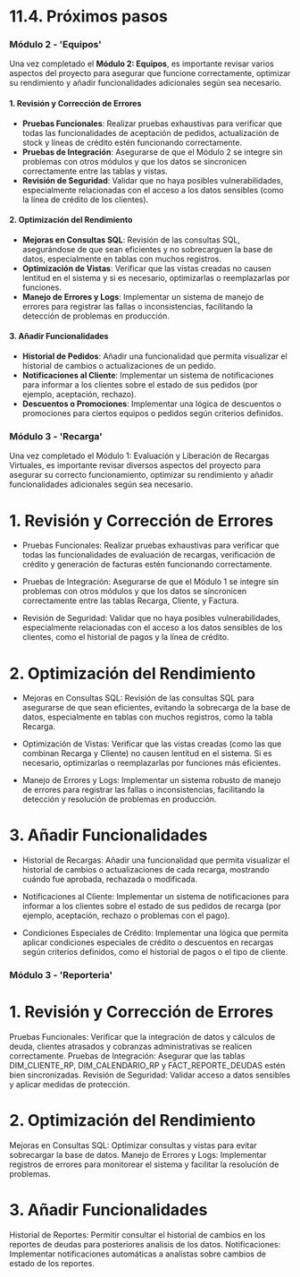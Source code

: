 # 11.4. Próximos pasos

### Módulo 2 - 'Equipos'

Una vez completado el **Módulo 2: Equipos**, es importante revisar varios aspectos del proyecto para asegurar que funcione correctamente, optimizar su rendimiento y añadir funcionalidades adicionales según sea necesario. 

#### 1. **Revisión y Corrección de Errores**
   - **Pruebas Funcionales**: Realizar pruebas exhaustivas para verificar que todas las funcionalidades de aceptación de pedidos, actualización de stock y líneas de crédito estén funcionando correctamente.
   - **Pruebas de Integración**: Asegurarse de que el Módulo 2 se integre sin problemas con otros módulos y que los datos se sincronicen correctamente entre las tablas y vistas.
   - **Revisión de Seguridad**: Validar que no haya posibles vulnerabilidades, especialmente relacionadas con el acceso a los datos sensibles (como la línea de crédito de los clientes).

#### 2. **Optimización del Rendimiento**
   - **Mejoras en Consultas SQL**: Revisión de las consultas SQL, asegurándose de que sean eficientes y no sobrecarguen la base de datos, especialmente en tablas con muchos registros.
   - **Optimización de Vistas**: Verificar que las vistas creadas no causen lentitud en el sistema y si es necesario, optimizarlas o reemplazarlas por funciones.
   - **Manejo de Errores y Logs**: Implementar un sistema de manejo de errores para registrar las fallas o inconsistencias, facilitando la detección de problemas en producción.

#### 3. **Añadir Funcionalidades**
   - **Historial de Pedidos**: Añadir una funcionalidad que permita visualizar el historial de cambios o actualizaciones de un pedido.
   - **Notificaciones al Cliente**: Implementar un sistema de notificaciones para informar a los clientes sobre el estado de sus pedidos (por ejemplo, aceptación, rechazo).
   - **Descuentos o Promociones**: Implementar una lógica de descuentos o promociones para ciertos equipos o pedidos según criterios definidos.
  
### Módulo 3 - 'Recarga'

Una vez completado el Módulo 1: Evaluación y Liberación de Recargas Virtuales, es importante revisar diversos aspectos del proyecto para asegurar su correcto funcionamiento, optimizar su rendimiento y añadir funcionalidades adicionales según sea necesario.

# 1. **Revisión y Corrección de Errores**
- Pruebas Funcionales: Realizar pruebas exhaustivas para verificar que todas las funcionalidades de evaluación de recargas, verificación de crédito y generación de facturas estén funcionando correctamente.

- Pruebas de Integración: Asegurarse de que el Módulo 1 se integre sin problemas con otros módulos y que los datos se sincronicen correctamente entre las tablas Recarga, Cliente, y Factura.

- Revisión de Seguridad: Validar que no haya posibles vulnerabilidades, especialmente relacionadas con el acceso a los datos sensibles de los clientes, como el historial de pagos y la línea de crédito.
# 2. **Optimización del Rendimiento**
- Mejoras en Consultas SQL: Revisión de las consultas SQL para asegurarse de que sean eficientes, evitando la sobrecarga de la base de datos, especialmente en tablas con muchos registros, como la tabla Recarga.

- Optimización de Vistas: Verificar que las vistas creadas (como las que combinan Recarga y Cliente) no causen lentitud en el sistema. Si es necesario, optimizarlas o reemplazarlas por funciones más eficientes.

- Manejo de Errores y Logs: Implementar un sistema robusto de manejo de errores para registrar las fallas o inconsistencias, facilitando la detección y resolución de problemas en producción.

# 3. **Añadir Funcionalidades**
- Historial de Recargas: Añadir una funcionalidad que permita visualizar el historial de cambios o actualizaciones de cada recarga, mostrando cuándo fue aprobada, rechazada o modificada.

- Notificaciones al Cliente: Implementar un sistema de notificaciones para informar a los clientes sobre el estado de sus pedidos de recarga (por ejemplo, aceptación, rechazo o problemas con el pago).

- Condiciones Especiales de Crédito: Implementar una lógica que permita aplicar condiciones especiales de crédito o descuentos en recargas según criterios definidos, como el historial de pagos o el tipo de cliente.



### Módulo 3 - 'Reporteria'
# 1. **Revisión y Corrección de Errores**

Pruebas Funcionales: Verificar que la integración de datos y cálculos de deuda, clientes atrasados y cobranzas administrativas se realicen correctamente.
Pruebas de Integración: Asegurar que las tablas DIM_CLIENTE_RP, DIM_CALENDARIO_RP y FACT_REPORTE_DEUDAS estén bien sincronizadas.
Revisión de Seguridad: Validar acceso a datos sensibles y aplicar medidas de protección.

# 2. **Optimización del Rendimiento**

Mejoras en Consultas SQL: Optimizar consultas y vistas para evitar sobrecargar la base de datos.
Manejo de Errores y Logs: Implementar registros de errores para monitorear el sistema y facilitar la resolución de problemas.

# 3. **Añadir Funcionalidades**

Historial de Reportes: Permitir consultar el historial de cambios en los reportes de deudas para posteriores analisis de los datos.
Notificaciones: Implementar notificaciones automáticas a analistas sobre cambios de estado de los reportes.

